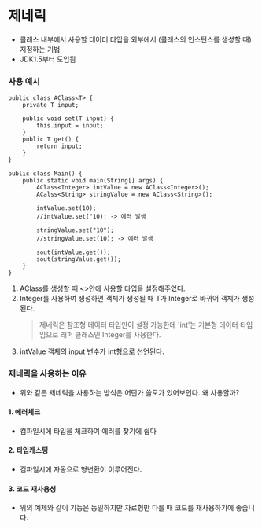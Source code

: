 # 제네릭
- 클래스 내부에서 사용할 데이터 타입을 외부에서
(클래스의 인스턴스를 생성할 때) 지정하는 기법
- JDK1.5부터 도입됨

### 사용 예시
```
public class AClass<T> {
    private T input;

    public void set(T input) {
        this.input = input;
    }
    public T get() {
        return input;
    }
}

public class Main() {
    public static void main(String[] args) {
        AClass<Integer> intValue = new AClass<Integer>();
        ACalss<String> stringValue = new AClass<String>();

        intValue.set(10);
        //intValue.set("10); -> 에러 발생

        stringValue.set("10");
        //stringValue.set(10); -> 에러 발생

        sout(intValue.get());
        sout(stringValue.get());
    }
}
```
1. AClass를 생성할 때 <>안에 사용할 타입을 설정해주었다.
2. Integer를 사용하여 생성하면 객체가 생성될 때 T가 Integer로 바뀌어 객체가 생성된다.
    > 제네릭은 참조형 데이터 타입만이 설정 가능한데 'int'는 기본형 데이터 타입임으로 래퍼 클래스인 Integer를 사용한다.
3. intValue 객체의 input 변수가 int형으로 선언된다.

### 제네릭을 사용하는 이유
- 위와 같은 제네릭을 사용하는 방식은 어딘가 쓸모가 있어보인다. 왜 사용할까?
#### 1. 에러체크
- 컴파일시에 타입을 체크하여 에러를 찾기에 쉽다
#### 2. 타입캐스팅
- 컴파일시에 자동으로 형변환이 이루어진다.
#### 3. 코드 재사용성
- 위의 예제와 같이 기능은 동일하지만 자료형만 다를 때 코드를 재사용하기에 좋습니다.